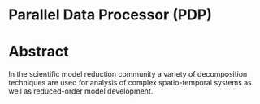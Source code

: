 <h1> Parallel Data Processor (PDP) <h1>


# Abstract 


In the scientific model reduction community a variety of 
decomposition techniques are used for analysis of complex
spatio-temporal systems as well as reduced-order model 
development.